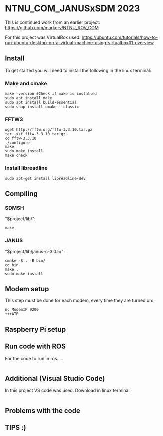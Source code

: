 # NTNU_COM_JANUSxSDM 2023
This is continued work from an earlier project: https://github.com/markerv/NTNU_ROV_COM

For this project was VirtualBox used: https://ubuntu.com/tutorials/how-to-run-ubuntu-desktop-on-a-virtual-machine-using-virtualbox#1-overview


## Install

To get started you will need to install the following in the linux terminal:

### Make and cmake
```
make -version #Check if make is installed
sudo apt install make
sudo apt install build-essential
sudo snap install cmake --classic
```

### FFTW3

```
wget http://fftw.org/fftw-3.3.10.tar.gz
tar -xzf fftw-3.3.10.tar.gz
cd fftw-3.3.10
./configure
make
sudo make install
make check
```

### Install libreadline
```
sudo apt-get install libreadline-dev
```


## Compiling

### SDMSH
"$project/lib/":
```
make
```

### JANUS
"$project/lib/janus-c-3.0.5/":
```
cmake -S . -B bin/
cd bin
make .
sudo make install
```

## Modem setup
This step must be done for each modem, every time they are turned on:
```
nc ModemIP 9200
+++ATP
```

## Raspberry Pi setup

## Run code with ROS
For the code to run in ros.....
```

```


## Additional (Visual Studio Code)
In this project VS code was used. Download in linux terminal: 
```

```
## Problems with the code
## TIPS :)
